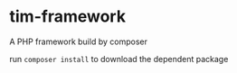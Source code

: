 # tim-framework
A PHP framework build by composer

run `composer install` to download the dependent package